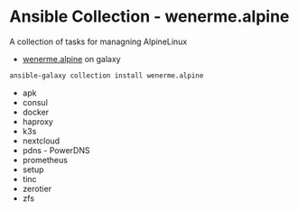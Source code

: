 # Ansible Collection - wenerme.alpine
A collection of tasks for managning AlpineLinux

* [wenerme.alpine](https://galaxy.ansible.com/wenerme/alpine) on galaxy

```bash
ansible-galaxy collection install wenerme.alpine
```

* apk
* consul
* docker
* haproxy
* k3s
* nextcloud
* pdns - PowerDNS
* prometheus
* setup
* tinc
* zerotier
* zfs
